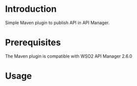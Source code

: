 
# Introduction 
Simple Maven plugin to publish API in API Manager.

# Prerequisites
The Maven plugin is compatible with WSO2 API Manager 2.6.0

# Usage
